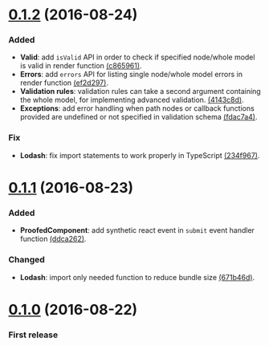 # [0.1.2](https://github.com/elboman/proofed/releases/tag/0.1.2) (2016-08-24)
### Added
- **Valid**: add `isValid` API in order to check if specified node/whole model is valid in render function [(c865961)](https://github.com/elboman/proofed/commit/c8659611db10159c612fe826e9ec7d9a2dd6220d).
- **Errors**: add `errors` API for listing single node/whole model errors in render function [(ef2d297)](https://github.com/elboman/proofed/commit/ef2d29721af721ee2a67eb9009f92001d8c903ec).
- **Validation rules**: validation rules can take a second argument containing the whole model, for implementing advanced validation. [(4143c8d)](https://github.com/elboman/proofed/commit/4143c8d3b88f990d05dab26fc81101c8c1c80f0e). 
- **Exceptions**: add error handling when path nodes or callback functions provided are undefined or not specified in validation schema [(fdac7a4)](https://github.com/elboman/proofed/commit/fdac7a4433b5ff7073312462dfe0be2fd8af42c8).

### Fix
- **Lodash**: fix import statements to work properly in TypeScript [(234f967)](https://github.com/elboman/proofed/commit/234f967e735c709a8f61ee6da3c5e67162418b7c).

# [0.1.1](https://github.com/elboman/proofed/releases/tag/0.1.1) (2016-08-23)
### Added
- **ProofedComponent**: add synthetic react event in `submit` event handler function [(ddca262)](https://github.com/elboman/proofed/commit/ddca262cecf183dd8bcd743a6e63189d32b3ea0e).

### Changed
- **Lodash**: import only needed function to reduce bundle size [(671b46d)](https://github.com/elboman/proofed/commit/671b46d9513847dbe6b4d227b3b48010aa17bcd2).

# [0.1.0](https://github.com/elboman/proofed/releases/tag/0.1.0) (2016-08-22)
### First release
